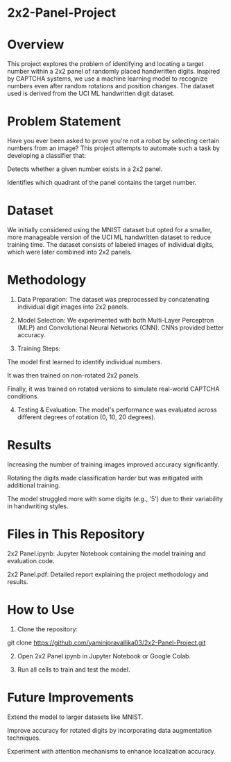 # 2x2-Panel-Project


# Overview

This project explores the problem of identifying and locating a target number within a 2x2 panel of randomly placed handwritten digits. Inspired by CAPTCHA systems, we use a machine learning model to recognize numbers even after random rotations and position changes. The dataset used is derived from the UCI ML handwritten digit dataset.

# Problem Statement

Have you ever been asked to prove you're not a robot by selecting certain numbers from an image? This project attempts to automate such a task by developing a classifier that:

Detects whether a given number exists in a 2x2 panel.

Identifies which quadrant of the panel contains the target number.

# Dataset

We initially considered using the MNIST dataset but opted for a smaller, more manageable version of the UCI ML handwritten dataset to reduce training time. The dataset consists of labeled images of individual digits, which were later combined into 2x2 panels.

# Methodology

1. Data Preparation: The dataset was preprocessed by concatenating individual digit images into 2x2 panels.

2. Model Selection: We experimented with both Multi-Layer Perceptron (MLP) and Convolutional Neural Networks (CNN). CNNs provided better accuracy.

3. Training Steps:

The model first learned to identify individual numbers.

It was then trained on non-rotated 2x2 panels.

Finally, it was trained on rotated versions to simulate real-world CAPTCHA conditions.

4. Testing & Evaluation: The model's performance was evaluated across different degrees of rotation (0, 10, 20 degrees).

# Results

Increasing the number of training images improved accuracy significantly.

Rotating the digits made classification harder but was mitigated with additional training.

The model struggled more with some digits (e.g., '5') due to their variability in handwriting styles.

# Files in This Repository

2x2 Panel.ipynb: Jupyter Notebook containing the model training and evaluation code.

2x2 Panel.pdf: Detailed report explaining the project methodology and results.

# How to Use

1. Clone the repository:

git clone https://github.com/yaminipravallika03/2x2-Panel-Project.git

2. Open 2x2 Panel.ipynb in Jupyter Notebook or Google Colab.

3. Run all cells to train and test the model.

# Future Improvements

Extend the model to larger datasets like MNIST.

Improve accuracy for rotated digits by incorporating data augmentation techniques.

Experiment with attention mechanisms to enhance localization accuracy.
